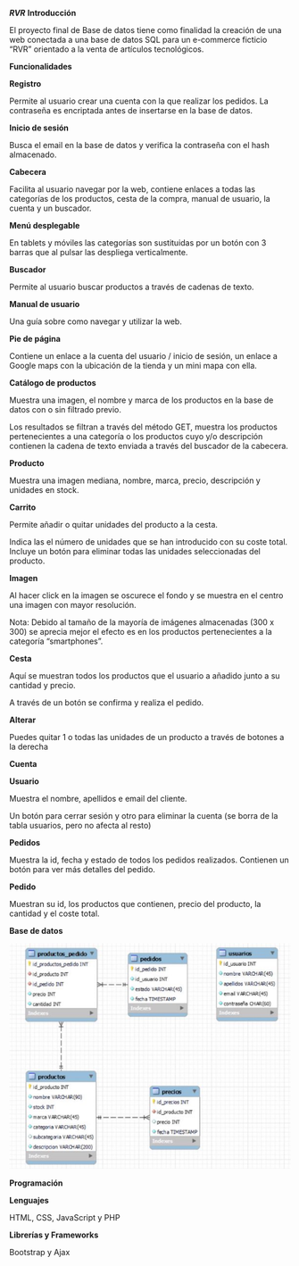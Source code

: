 ***RVR***
<a name="_page3_x77.00_y51.04"></a>**Introducción**

El proyecto final de Base de datos tiene como finalidad la creación de una web conectada a una base de datos SQL para un e-commerce ficticio “RVR” orientado a la venta de artículos tecnológicos. 

<a name="_page3_x77.00_y202.04"></a>**Funcionalidades** 

<a name="_page3_x77.00_y254.04"></a>**Registro** 

Permite al usuario crear una cuenta con la que realizar los pedidos. La contraseña es encriptada antes de insertarse en la base de datos. 

<a name="_page3_x77.00_y359.04"></a>**Inicio de sesión** 

Busca el email en la base de datos y verifica la contraseña con el hash almacenado. 

<a name="_page3_x77.00_y443.04"></a>**Cabecera** 

Facilita al usuario navegar por la web, contiene enlaces a todas las categorías de los productos, cesta de la compra, manual de usuario, la cuenta y un buscador. 

<a name="_page3_x77.00_y542.04"></a>**Menú desplegable** 

En tablets y móviles las categorías son sustituidas por un botón con 3 barras que al pulsar las despliega verticalmente. 

<a name="_page3_x77.00_y618.04"></a>**Buscador** 

Permite al usuario buscar productos a través de cadenas de texto. 

<a name="_page3_x77.00_y680.04"></a>**Manual de usuario** 

Una guía sobre como navegar y utilizar la web. 

<a name="_page4_x77.00_y51.04"></a>**Pie de página** 

Contiene un enlace a la cuenta del usuario / inicio de sesión, un enlace a Google maps con la ubicación de la tienda y un mini mapa con ella. 

<a name="_page4_x77.00_y130.04"></a>**Catálogo de productos** 

Muestra una imagen, el nombre y marca de los productos en la base de datos con o sin filtrado previo. 

Los resultados se filtran a través del método GET, muestra los productos pertenecientes a una categoría o los productos cuyo y/o descripción contienen la cadena de texto enviada a través del buscador de la cabecera. 

<a name="_page4_x77.00_y278.04"></a>**Producto** 

Muestra una imagen mediana, nombre, marca, precio, descripción y unidades en stock. 

<a name="_page4_x77.00_y363.04"></a>**Carrito**  

Permite añadir o quitar unidades del producto a la cesta. 

Indica las el número de unidades que se han introducido con su coste total. Incluye un botón para eliminar todas las unidades seleccionadas del producto. 

<a name="_page4_x77.00_y465.04"></a>**Imagen** 

Al hacer click en la imagen se oscurece el fondo y se muestra en el centro una imagen con mayor resolución. 

Nota: Debido al tamaño de la mayoría de imágenes almacenadas (300 x 300) se aprecia mejor el efecto es en los productos pertenecientes a la categoría “smartphones”. 

<a name="_page4_x77.00_y597.04"></a>**Cesta** 

Aquí se muestran todos los productos que el usuario a añadido junto a su cantidad y precio. 

A través de un botón se confirma y realiza el pedido. 

<a name="_page4_x77.00_y717.04"></a>**Alterar** 

Puedes quitar 1 o todas las unidades de un producto a través de botones a la derecha 

<a name="_page4_x77.00_y778.04"></a>**Cuenta** 

<a name="_page5_x77.00_y51.04"></a>**Usuario** 

Muestra el nombre, apellidos e email del cliente. 

Un botón para cerrar sesión y otro para eliminar la cuenta (se borra de la tabla usuarios, pero no afecta al resto) 

<a name="_page5_x77.00_y148.04"></a>**Pedidos** 

Muestra la id, fecha y estado de todos los pedidos realizados. Contienen un botón para ver más detalles del pedido. 

<a name="_page5_x77.00_y230.04"></a>**Pedido** 

Muestran su id, los productos que contienen, precio del producto, la cantidad y el coste total.  

<a name="_page5_x77.00_y349.04"></a>**Base de datos** 

![](img/readme/Aspose.Words.e0ccc95c-3304-4fff-ac4d-04c6e63ac249.010.jpeg)

<a name="_page6_x77.00_y92.04"></a>**Programación** 

<a name="_page6_x77.00_y146.04"></a>**Lenguajes** 

HTML, CSS, JavaScript y PHP 

<a name="_page6_x77.00_y230.04"></a>**Librerías y Frameworks** 

Bootstrap y Ajax
